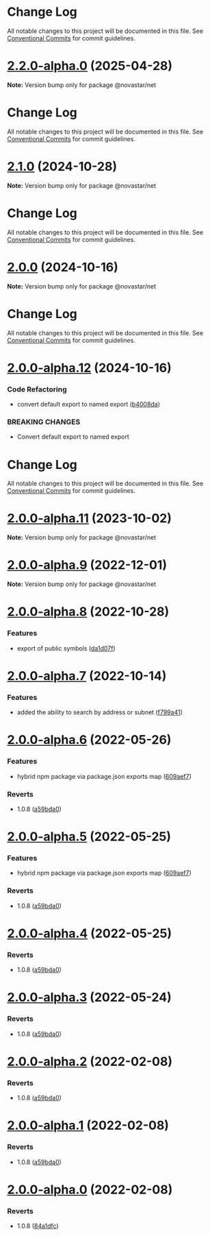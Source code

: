 # Change Log

All notable changes to this project will be documented in this file. See
[Conventional Commits](https://conventionalcommits.org) for commit guidelines.

# [2.2.0-alpha.0](https://github.com/sarakusha/novastar/compare/v2.1.0...v2.2.0-alpha.0) (2025-04-28)

**Note:** Version bump only for package @novastar/net

# Change Log

All notable changes to this project will be documented in this file. See
[Conventional Commits](https://conventionalcommits.org) for commit guidelines.

# [2.1.0](https://github.com/sarakusha/novastar/compare/v2.0.0...v2.1.0) (2024-10-28)

**Note:** Version bump only for package @novastar/net

# Change Log

All notable changes to this project will be documented in this file. See
[Conventional Commits](https://conventionalcommits.org) for commit guidelines.

# [2.0.0](https://github.com/sarakusha/novastar/compare/v2.0.0-alpha.12...v2.0.0) (2024-10-16)

**Note:** Version bump only for package @novastar/net

# Change Log

All notable changes to this project will be documented in this file. See
[Conventional Commits](https://conventionalcommits.org) for commit guidelines.

# [2.0.0-alpha.12](https://github.com/sarakusha/novastar/compare/v2.0.0-alpha.11...v2.0.0-alpha.12) (2024-10-16)

### Code Refactoring

- convert default export to named export
  ([b4008da](https://github.com/sarakusha/novastar/commit/b4008dae1d696c245898e623584fcb7ae7634668))

### BREAKING CHANGES

- Convert default export to named export

# Change Log

All notable changes to this project will be documented in this file. See
[Conventional Commits](https://conventionalcommits.org) for commit guidelines.

# [2.0.0-alpha.11](https://github.com/sarakusha/novastar/compare/v2.0.0-alpha.10...v2.0.0-alpha.11) (2023-10-02)

**Note:** Version bump only for package @novastar/net

# [2.0.0-alpha.9](https://github.com/sarakusha/novastar/compare/v2.0.0-alpha.8...v2.0.0-alpha.9) (2022-12-01)

**Note:** Version bump only for package @novastar/net

# [2.0.0-alpha.8](https://github.com/sarakusha/novastar/compare/v2.0.0-alpha.7...v2.0.0-alpha.8) (2022-10-28)

### Features

- export of public symbols
  ([da1d07f](https://github.com/sarakusha/novastar/commit/da1d07f5b10a64a6857a09c37b2411fdec1923eb))

# [2.0.0-alpha.7](https://github.com/sarakusha/novastar/compare/v2.0.0-alpha.6...v2.0.0-alpha.7) (2022-10-14)

### Features

- added the ability to search by address or subnet
  ([f799a41](https://github.com/sarakusha/novastar/commit/f799a412b1cfddc7cba555f9e10c8d8be99a4c95))

# [2.0.0-alpha.6](https://github.com/sarakusha/novastar/compare/v1.0.5...v2.0.0-alpha.6) (2022-05-26)

### Features

- hybrid npm package via package.json exports map
  ([609aef7](https://github.com/sarakusha/novastar/commit/609aef7a0f9f71d35a8a88a281f299cebb931f33))

### Reverts

- 1.0.8
  ([a59bda0](https://github.com/sarakusha/novastar/commit/a59bda0e9acd1660280dc32ac4a0e732c4148ee4))

# [2.0.0-alpha.5](https://github.com/sarakusha/novastar/compare/v1.0.5...v2.0.0-alpha.5) (2022-05-25)

### Features

- hybrid npm package via package.json exports map
  ([609aef7](https://github.com/sarakusha/novastar/commit/609aef7a0f9f71d35a8a88a281f299cebb931f33))

### Reverts

- 1.0.8
  ([a59bda0](https://github.com/sarakusha/novastar/commit/a59bda0e9acd1660280dc32ac4a0e732c4148ee4))

# [2.0.0-alpha.4](https://github.com/sarakusha/novastar/compare/v1.0.5...v2.0.0-alpha.4) (2022-05-25)

### Reverts

- 1.0.8
  ([a59bda0](https://github.com/sarakusha/novastar/commit/a59bda0e9acd1660280dc32ac4a0e732c4148ee4))

# [2.0.0-alpha.3](https://github.com/sarakusha/novastar/compare/v1.0.5...v2.0.0-alpha.3) (2022-05-24)

### Reverts

- 1.0.8
  ([a59bda0](https://github.com/sarakusha/novastar/commit/a59bda0e9acd1660280dc32ac4a0e732c4148ee4))

# [2.0.0-alpha.2](https://github.com/sarakusha/novastar/compare/v1.0.5...v2.0.0-alpha.2) (2022-02-08)

### Reverts

- 1.0.8
  ([a59bda0](https://github.com/sarakusha/novastar/commit/a59bda0e9acd1660280dc32ac4a0e732c4148ee4))

# [2.0.0-alpha.1](https://github.com/sarakusha/novastar/compare/v1.0.5...v2.0.0-alpha.1) (2022-02-08)

### Reverts

- 1.0.8
  ([a59bda0](https://github.com/sarakusha/novastar/commit/a59bda0e9acd1660280dc32ac4a0e732c4148ee4))

# [2.0.0-alpha.0](https://github.com/sarakusha/novastar/compare/v1.0.5...v2.0.0-alpha.0) (2022-02-08)

### Reverts

- 1.0.8
  ([84a1dfc](https://github.com/sarakusha/novastar/commit/84a1dfce8ecc4ca1b642c620d2c15046586009f5))
